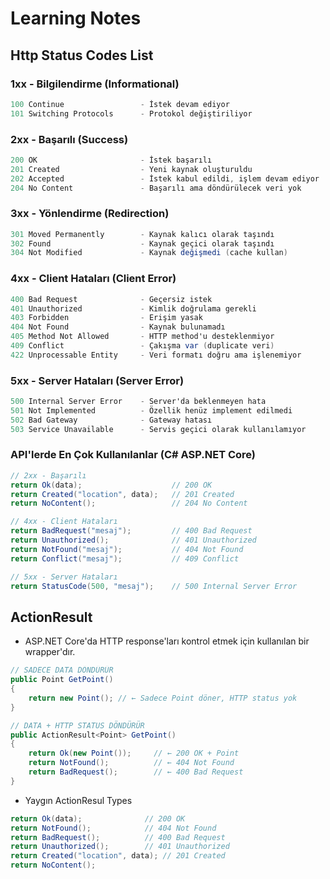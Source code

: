 # Learning Notes

## Http Status Codes List

### **1xx - Bilgilendirme (Informational)**
```c#
100 Continue                 - İstek devam ediyor
101 Switching Protocols      - Protokol değiştiriliyor
```

### **2xx - Başarılı (Success)**
```c#
200 OK                       - İstek başarılı
201 Created                  - Yeni kaynak oluşturuldu
202 Accepted                 - İstek kabul edildi, işlem devam ediyor
204 No Content               - Başarılı ama döndürülecek veri yok
```

### **3xx - Yönlendirme (Redirection)**
```c#
301 Moved Permanently        - Kaynak kalıcı olarak taşındı
302 Found                    - Kaynak geçici olarak taşındı
304 Not Modified             - Kaynak değişmedi (cache kullan)
```

### **4xx - Client Hataları (Client Error)**
```c#
400 Bad Request              - Geçersiz istek
401 Unauthorized             - Kimlik doğrulama gerekli
403 Forbidden                - Erişim yasak
404 Not Found                - Kaynak bulunamadı
405 Method Not Allowed       - HTTP method'u desteklenmiyor
409 Conflict                 - Çakışma var (duplicate veri)
422 Unprocessable Entity     - Veri formatı doğru ama işlenemiyor
```

### **5xx - Server Hataları (Server Error)**
```c#
500 Internal Server Error    - Server'da beklenmeyen hata
501 Not Implemented          - Özellik henüz implement edilmedi
502 Bad Gateway              - Gateway hatası
503 Service Unavailable      - Servis geçici olarak kullanılamıyor
```

### **API'lerde En Çok Kullanılanlar (C# ASP.NET Core)**
```csharp
// 2xx - Başarılı
return Ok(data);                    // 200 OK
return Created("location", data);   // 201 Created
return NoContent();                 // 204 No Content

// 4xx - Client Hataları  
return BadRequest("mesaj");         // 400 Bad Request
return Unauthorized();              // 401 Unauthorized
return NotFound("mesaj");           // 404 Not Found
return Conflict("mesaj");           // 409 Conflict

// 5xx - Server Hataları
return StatusCode(500, "mesaj");    // 500 Internal Server Error
```

## ActionResult 

- ASP.NET Core'da HTTP response'ları kontrol etmek için kullanılan bir wrapper'dır.

```c#
// SADECE DATA DÖNDÜRÜR
public Point GetPoint() 
{
    return new Point(); // ← Sadece Point döner, HTTP status yok
}

// DATA + HTTP STATUS DÖNDÜRÜR  
public ActionResult<Point> GetPoint()
{
    return Ok(new Point());     // ← 200 OK + Point
    return NotFound();          // ← 404 Not Found
    return BadRequest();        // ← 400 Bad Request
}
```

- Yaygın ActionResul Types

```c#
return Ok(data);              // 200 OK
return NotFound();            // 404 Not Found  
return BadRequest();          // 400 Bad Request
return Unauthorized();        // 401 Unauthorized
return Created("location", data); // 201 Created
return NoContent();   
```